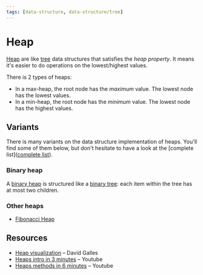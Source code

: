 ```yaml
---
tags: [data-structure, data-structure/tree]
---
```


# Heap

[Heap](https://en.wikipedia.org/wiki/Heap_(data_structure)) are like [tree](../tree.md) data structures that satisfies the *heap property*. It means it's easier to do operations on the lowest/highest values.

There is 2 types of heaps:
- In a max-heap, the root node has the *maximum* value. The lowest node has the lowest values.
- In a min-heap, the root node has the *minimum* value. The lowest node has the highest values.

## Variants

There is many variants on the data structure implementation of heaps. You'll find some of them below, but don't hesitate to have a look at the [complete list]([complete list](https://en.wikipedia.org/wiki/Heap_(data_structure)#Variants)).

### Binary heap

A [binary heap](https://en.wikipedia.org/wiki/Binary_heap) is structured like a [binary tree](../tree.md#Binary%20tree): each item within the tree has at most two children.

### Other heaps

- [Fibonacci Heap](fibonacci-heap.md)

## Resources

- [Heap visualization](https://www.cs.usfca.edu/~galles/visualization/Heap.html) – David Galles
- [Heaps intro in 3 minutes](https://www.youtube.com/watch?v=0wPlzMU-k00) – Youtube
- [Heaps methods in 6 minutes](https://www.youtube.com/watch?v=pAU21g-jBiE) – Youtube